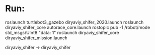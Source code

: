 # Run:  

roslaunch turtlebot3_gazebo diryaviy_shifer_2020.launch
roslaunch diryaviy_shifer_core autorace_core.launch
rostopic pub -1 /robot/mode std_msgs/UInt8 "data: 1"
roslaunch diryaviy_shifer_core diryaviy_shifer_mission.launch

diryaviy_shifer -> diryaviy_shifer